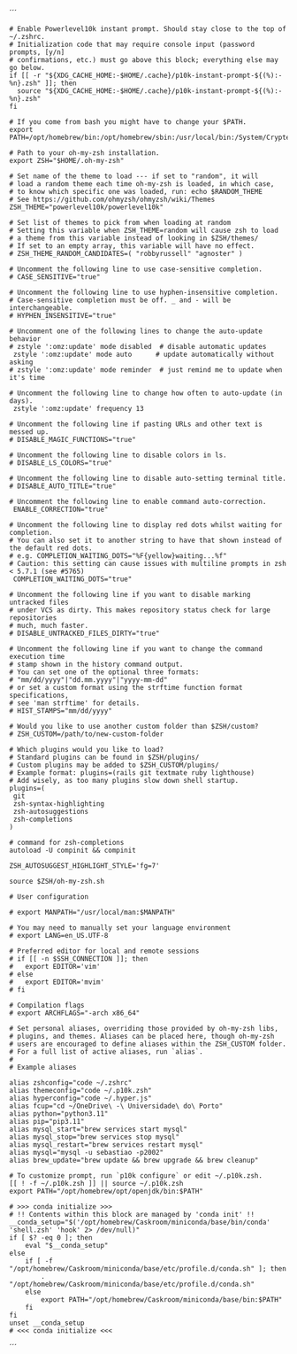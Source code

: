 ´´´

    # Enable Powerlevel10k instant prompt. Should stay close to the top of ~/.zshrc.
    # Initialization code that may require console input (password prompts, [y/n]
    # confirmations, etc.) must go above this block; everything else may go below.
    if [[ -r "${XDG_CACHE_HOME:-$HOME/.cache}/p10k-instant-prompt-${(%):-%n}.zsh" ]]; then
      source "${XDG_CACHE_HOME:-$HOME/.cache}/p10k-instant-prompt-${(%):-%n}.zsh"
    fi
    
    # If you come from bash you might have to change your $PATH.
    export PATH=/opt/homebrew/bin:/opt/homebrew/sbin:/usr/local/bin:/System/Cryptexes/App/usr/bin:/usr/bin:/bin:/usr/sbin:/sbin:/var/run/com.apple.security.cryptexd/codex.system/bootstrap/usr/local/bin:/var/run/com.apple.security.cryptexd/codex.system/bootstrap/usr/bin:/var/run/com.apple.security.cryptexd/codex.system/bootstrap/usr/appleinternal/bin
    
    # Path to your oh-my-zsh installation.
    export ZSH="$HOME/.oh-my-zsh"
    
    # Set name of the theme to load --- if set to "random", it will
    # load a random theme each time oh-my-zsh is loaded, in which case,
    # to know which specific one was loaded, run: echo $RANDOM_THEME
    # See https://github.com/ohmyzsh/ohmyzsh/wiki/Themes
    ZSH_THEME="powerlevel10k/powerlevel10k"
    
    # Set list of themes to pick from when loading at random
    # Setting this variable when ZSH_THEME=random will cause zsh to load
    # a theme from this variable instead of looking in $ZSH/themes/
    # If set to an empty array, this variable will have no effect.
    # ZSH_THEME_RANDOM_CANDIDATES=( "robbyrussell" "agnoster" )
    
    # Uncomment the following line to use case-sensitive completion.
    # CASE_SENSITIVE="true"
    
    # Uncomment the following line to use hyphen-insensitive completion.
    # Case-sensitive completion must be off. _ and - will be interchangeable.
    # HYPHEN_INSENSITIVE="true"
    
    # Uncomment one of the following lines to change the auto-update behavior
    # zstyle ':omz:update' mode disabled  # disable automatic updates
     zstyle ':omz:update' mode auto      # update automatically without asking
    # zstyle ':omz:update' mode reminder  # just remind me to update when it's time
    
    # Uncomment the following line to change how often to auto-update (in days).
     zstyle ':omz:update' frequency 13
    
    # Uncomment the following line if pasting URLs and other text is messed up.
    # DISABLE_MAGIC_FUNCTIONS="true"
    
    # Uncomment the following line to disable colors in ls.
    # DISABLE_LS_COLORS="true"
    
    # Uncomment the following line to disable auto-setting terminal title.
    # DISABLE_AUTO_TITLE="true"
    
    # Uncomment the following line to enable command auto-correction.
     ENABLE_CORRECTION="true"
    
    # Uncomment the following line to display red dots whilst waiting for completion.
    # You can also set it to another string to have that shown instead of the default red dots.
    # e.g. COMPLETION_WAITING_DOTS="%F{yellow}waiting...%f"
    # Caution: this setting can cause issues with multiline prompts in zsh < 5.7.1 (see #5765)
     COMPLETION_WAITING_DOTS="true"
    
    # Uncomment the following line if you want to disable marking untracked files
    # under VCS as dirty. This makes repository status check for large repositories
    # much, much faster.
    # DISABLE_UNTRACKED_FILES_DIRTY="true"
    
    # Uncomment the following line if you want to change the command execution time
    # stamp shown in the history command output.
    # You can set one of the optional three formats:
    # "mm/dd/yyyy"|"dd.mm.yyyy"|"yyyy-mm-dd"
    # or set a custom format using the strftime function format specifications,
    # see 'man strftime' for details.
    # HIST_STAMPS="mm/dd/yyyy"
    
    # Would you like to use another custom folder than $ZSH/custom?
    # ZSH_CUSTOM=/path/to/new-custom-folder
    
    # Which plugins would you like to load?
    # Standard plugins can be found in $ZSH/plugins/
    # Custom plugins may be added to $ZSH_CUSTOM/plugins/
    # Example format: plugins=(rails git textmate ruby lighthouse)
    # Add wisely, as too many plugins slow down shell startup.
    plugins=(
     git
     zsh-syntax-highlighting
     zsh-autosuggestions
     zsh-completions
    )
    
    # command for zsh-completions
    autoload -U compinit && compinit
    
    ZSH_AUTOSUGGEST_HIGHLIGHT_STYLE='fg=7'
    
    source $ZSH/oh-my-zsh.sh
    
    # User configuration
    
    # export MANPATH="/usr/local/man:$MANPATH"
    
    # You may need to manually set your language environment
    # export LANG=en_US.UTF-8
    
    # Preferred editor for local and remote sessions
    # if [[ -n $SSH_CONNECTION ]]; then
    #   export EDITOR='vim'
    # else
    #   export EDITOR='mvim'
    # fi
    
    # Compilation flags
    # export ARCHFLAGS="-arch x86_64"
    
    # Set personal aliases, overriding those provided by oh-my-zsh libs,
    # plugins, and themes. Aliases can be placed here, though oh-my-zsh
    # users are encouraged to define aliases within the ZSH_CUSTOM folder.
    # For a full list of active aliases, run `alias`.
    #
    # Example aliases
    
    alias zshconfig="code ~/.zshrc"
    alias themeconfig="code ~/.p10k.zsh"
    alias hyperconfig="code ~/.hyper.js"
    alias fcup="cd ~/OneDrive\ -\ Universidade\ do\ Porto"
    alias python="python3.11"
    alias pip="pip3.11"
    alias mysql_start="brew services start mysql"
    alias mysql_stop="brew services stop mysql"
    alias mysql_restart="brew services restart mysql"
    alias mysql="mysql -u sebastiao -p2002"
    alias brew_update="brew update && brew upgrade && brew cleanup"
    
    # To customize prompt, run `p10k configure` or edit ~/.p10k.zsh.
    [[ ! -f ~/.p10k.zsh ]] || source ~/.p10k.zsh
    export PATH="/opt/homebrew/opt/openjdk/bin:$PATH"
    
    # >>> conda initialize >>>
    # !! Contents within this block are managed by 'conda init' !!
    __conda_setup="$('/opt/homebrew/Caskroom/miniconda/base/bin/conda' 'shell.zsh' 'hook' 2> /dev/null)"
    if [ $? -eq 0 ]; then
        eval "$__conda_setup"
    else
        if [ -f "/opt/homebrew/Caskroom/miniconda/base/etc/profile.d/conda.sh" ]; then
            . "/opt/homebrew/Caskroom/miniconda/base/etc/profile.d/conda.sh"
        else
            export PATH="/opt/homebrew/Caskroom/miniconda/base/bin:$PATH"
        fi
    fi
    unset __conda_setup
    # <<< conda initialize <<<

´´´
